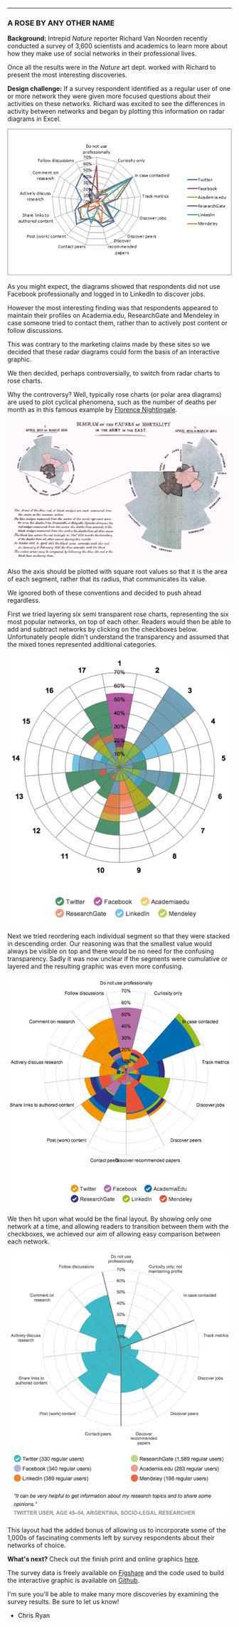---

<!-- Social networks have changed the way that science is talked about and discovered online. (Has it? tk) -->

### A ROSE BY ANY OTHER NAME

**Background:** Intrepid *Nature* reporter Richard Van Noorden recently conducted a survey of 3,600 scientists and academics to learn more about how they make use of social networks in their professional lives.

Once all the results were in the *Nature* art dept. worked with Richard to present the most interesting discoveries.

<!-- RVN conducted the survey and presented us with the data. -->

<!-- The survey asked questions about 17 different social networks.  -->

<!-- Of these 17 only google scholar, twitter, facebook, researchgate, linkedin, academia.edu, google +, Mendeley ...tk -->

**Design challenge:** If a survey respondent identified as a regular user of one or more network they were given more focused questions about their activities on these networks. Richard was excited to see the differences in activity between networks and began by plotting this information on radar diagrams in Excel.

<!-- 

Note the survey was actually biased to ask questions about ResearchGate if the respondent said they were a regular user of ReasearchGate amongst others. 

Radar diagrams show the activities 'regular' users (subset) said they used these networks for, professionally. -->



<!-- for the six networks that received the most regular users.   -->

![](images/radar-diagram.png)

As you might expect, the diagrams showed that respondents did not use Facebook professionally and logged in to LinkedIn to discover jobs. 

However the most interesting finding was that respondents appeared to maintain their profiles on Academia.edu, ResearchGate and Mendeley in case someone tried to contact them, rather than to actively post content or follow discussions. 

This was contrary to the marketing claims made by these sites so we decided that these radar diagrams could form the basis of an interactive graphic. 

<!-- We decided that a radar chart wasn't the correct choice in this instance - if only because the lines used imply a correlation between the variants. -->

We then decided, perhaps controversially, to switch from radar charts to rose charts.

<!-- **History deep dive!** Rose charts, or polar area diagrams were invented by Florence Nightingale  -->

<!-- Instead we would make a Florence Nightingale rose chart - or polar area diagram:
http://en.wikipedia.org/wiki/File:Nightingale-mortality.jpg -->

<!-- (Note very revealing similarities in way Academia.edu and ResearchGate are used). Something like this could go in print. -->


Why the controversy? Well, typically rose charts (or polar area diagrams) are used to plot cyclical phenomena, such as the number of deaths per month as in this famous example by [Florence Nightingale](http://en.wikipedia.org/wiki/Polar_area_diagram#Polar_area_diagram). 

![](images/Nightingale-mortality.jpg)

Also the axis should be plotted with square root values so that it is the area of each segment, rather that its radius, that communicates its value.

We ignored both of these conventions and decided to push ahead regardless.

First we tried layering six semi transparent rose charts, representing the six most popular networks, on top of each other. Readers would then be able to add and subtract networks by clicking on the checkboxes below. Unfortunately people didn't understand the transparency and assumed that the mixed tones represented additional categories.

![](images/rose1.png)

Next we tried reordering each individual segment so that they were stacked in descending order. Our reasoning was that the smallest value would always be visible on top and there would be no need for the confusing transparency. Sadly it was now unclear if the segments were cumulative or layered and the resulting graphic was even more confusing.

![](images/rose2.png)

We then hit upon what would be the final layout. By showing only one network at a time, and allowing readers to transition between them with the checkboxes, we achieved our aim of allowing easy comparison between each network.

![](images/rose3.png)

This layout had the added bonus of allowing us to incorporate some of the 1,000s of fascinating comments left by survey respondents about their networks of choice.

**What's next?** Check out the finish print and online graphics [here](http://www.nature.com/news/online-collaboration-scientists-and-the-social-network-1.15711).

The survey data is freely available on [Figshare](http://figshare.com/articles/NPG_2014_Social_Networks_survey/1132584) and the code used to build the interactive graphic is available on [Github](https://github.com/chris-creditdesign/nature-social-networks).

I'm sure you'll be able to make many more discoveries by examining the survey results. Be sure to let us know!

- Chris Ryan 
